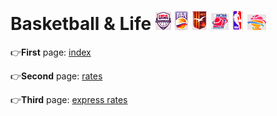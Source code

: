 # Basketball & Life ![icon1](./img/header/icon3.png) ![icon2](./img/header/icon4.png) ![icon3](./img/header/icon5.png) ![icon4](./img/header/icon6.png) ![icon5](./img/header/icon8.png) ![icon5](./img/header/icon1.png)

 :point_right:**First** page:
[index](https://pink-eye.github.io/Basketball-and-life/index.html)

 :point_right:**Second** page:
[rates](https://pink-eye.github.io/Basketball-and-life/rates.html)

 :point_right:**Third** page: 
[express rates](https://pink-eye.github.io/Basketball-and-life/express-rates.html)

